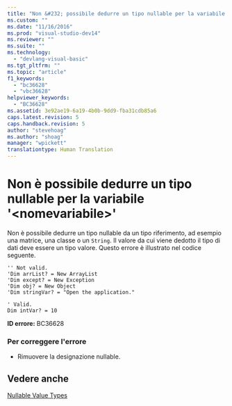 ```yaml
---
title: "Non &#232; possibile dedurre un tipo nullable per la variabile &#39;&lt;nomevariabile&gt;&#39; | Microsoft Docs"
ms.custom: ""
ms.date: "11/16/2016"
ms.prod: "visual-studio-dev14"
ms.reviewer: ""
ms.suite: ""
ms.technology: 
  - "devlang-visual-basic"
ms.tgt_pltfrm: ""
ms.topic: "article"
f1_keywords: 
  - "bc36628"
  - "vbc36628"
helpviewer_keywords: 
  - "BC36628"
ms.assetid: 3e92ae19-6a19-4b0b-9dd9-fba31cdb85a6
caps.latest.revision: 5
caps.handback.revision: 5
author: "stevehoag"
ms.author: "shoag"
manager: "wpickett"
translationtype: Human Translation
---
```

# Non &#232; possibile dedurre un tipo nullable per la variabile &#39;&lt;nomevariabile&gt;&#39;
Non è possibile dedurre un tipo nullable da un tipo riferimento, ad esempio una matrice, una classe o un `String`. Il valore da cui viene dedotto il tipo di dati deve essere un tipo valore. Questo errore è illustrato nel codice seguente.  
  
```vb#  
'' Not valid.   
'Dim arrList? = New ArrayList  
'Dim except? = New Exception  
'Dim obj? = New Object  
'Dim stringVar? = "Open the application."  
  
' Valid.  
Dim intVar? = 10  
```  
  
 **ID errore:** BC36628  
  
### Per correggere l'errore  
  
-   Rimuovere la designazione nullable.  
  
## Vedere anche  
 [Nullable Value Types](../../visual-basic/programming-guide/language-features/data-types/nullable-value-types.md)